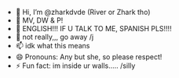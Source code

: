 - 👋 Hi, I’m @zharkdvde (River or Zhark tho)
- 👀 MV, DW & P!
- 🌱 ENGLISH!!! IF U TALK TO ME, SPANISH PLS!!!!
- 💞️ not really,,, go away /j
- 📫 idk what this means
- 😄 Pronouns: Any but she, so please respect!
- ⚡ Fun fact: im inside ur walls..... /silly
